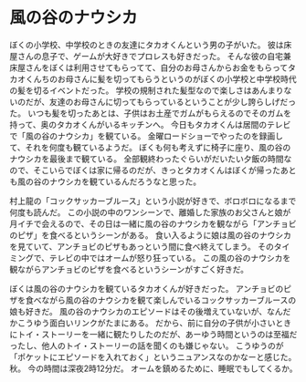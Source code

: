 # 風の谷のナウシカ

ぼくの小学校、中学校のときの友達にタカオくんという男の子がいた。
彼は床屋さんの息子で、ゲームが大好きでプロレスも好きだった。
そんな彼の自宅兼床屋さんをぼくは利用させてもらってて、自分のお母さんからお金をもらってタカオくんちのお母さんに髪を切ってもらうというのがぼくの小学校と中学校時代の髪を切るイベントだった。
学校の規制された髪型なので楽しさはあんまりないのだが、友達のお母さんに切ってもらっているということが少し誇らしげだった。
いつも髪を切ったあとは、子供はお土産でガムがもらえるのでそのガムを持って、奥のタカオくんがいるキッチンへ。
今日もタカオくんは居間のテレビで「風の谷のナウシカ」を観ている。
金曜ロードショーでやったのを録画して、それを何度も観ているようだ。
ぼくも何も考えずに椅子に座り、風の谷のナウシカを最後まで観ている。
全部観終わったぐらいがだいたい夕飯の時間なので、そこいらでぼくは家に帰るのだが、きっとタカオくんはぼくが帰ったあとも風の谷のナウシカを観ているんだろうなと思った。

村上龍の「コックサッカーブルース」という小説が好きで、ボロボロになるまで何度も読んだ。
この小説の中のワンシーンで、離婚した家族のお父さんと娘が月イチで会えるので、その日は一緒に風の谷のナウシカを観ながら「アンチョビのピザ」を食べるというシーンがある。
食い入るように娘は風の谷のナウシカを見ていて、アンチョビのピザもあっという間に食べ終えてしまう。
そのタイミングで、テレビの中ではオームが怒り狂っている。
この風の谷のナウシカを観ながらアンチョビのピザを食べるというシーンがすごく好きだ。

ぼくは風の谷のナウシカを観ているタカオくんが好きだった。
アンチョビのピザを食べながら風の谷のナウシカを観て楽しんでいるコックサッカーブルースの娘も好きだ。
風の谷のナウシカのエピソードはその後増えていないが、なんだかこうゆう面白いリンクがたまにある。
だから、前に自分の子供が小さいときにトイ・ストーリーを一緒に観たりしたのだが、あーゆう時間というのは至福だったし、他人のトイ・ストーリーの話を聞くのも嫌じゃない。
こうゆうのが「ポケットにエピソードを入れておく」というニュアンスなのかなーと感じた。秋。
今の時間は深夜2時12分だ。
オームを鎮めるために、睡眠でもしてくるか。